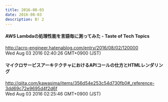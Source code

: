 ```yaml
---
title: 2016-08-03
date: 2016-08-03
description: B! 2
---
```


#### AWS Lambdaの処理性能を言語毎に測ってみた - Taste of Tech Topics
http://acro-engineer.hatenablog.com/entry/2016/08/02/120000<br>
Wed Aug 03 2016 02:40:26 GMT+0900 (JST)<br>


#### マイクロサービスアーキテクチャにおけるAPIコールの仕方とHTMLレンダリング
http://qiita.com/kawasima/items/356d54e253c54d730fb0#_reference-3dd69c72e9695d4f2d6f<br>
Wed Aug 03 2016 02:25:46 GMT+0900 (JST)<br>


